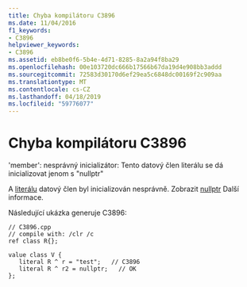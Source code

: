 ```yaml
---
title: Chyba kompilátoru C3896
ms.date: 11/04/2016
f1_keywords:
- C3896
helpviewer_keywords:
- C3896
ms.assetid: eb8be0f6-5b4e-4d71-8285-8a2a94f8ba29
ms.openlocfilehash: 00e103720dc666b17566b67da19d4e908bb3addd
ms.sourcegitcommit: 72583d30170d6ef29ea5c6848dc00169f2c909aa
ms.translationtype: MT
ms.contentlocale: cs-CZ
ms.lasthandoff: 04/18/2019
ms.locfileid: "59776077"
---
```

# <a name="compiler-error-c3896"></a>Chyba kompilátoru C3896

'member': nesprávný inicializátor: Tento datový člen literálu se dá inicializovat jenom s "nullptr"

A [literálu](../../extensions/literal-cpp-component-extensions.md) datový člen byl inicializován nesprávně.  Zobrazit [nullptr](../../extensions/nullptr-cpp-component-extensions.md) Další informace.

Následující ukázka generuje C3896:

```
// C3896.cpp
// compile with: /clr /c
ref class R{};

value class V {
   literal R ^ r = "test";   // C3896
   literal R ^ r2 = nullptr;   // OK
};
```